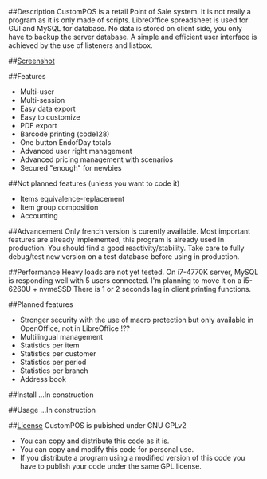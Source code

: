 ##Description
CustomPOS is a retail Point of Sale system.
It is not really a program as it is only made of scripts.
LibreOffice spreadsheet is used for GUI and MySQL for database.
No data is stored on client side, you only have to backup the server database.
A simple and efficient user interface is achieved by the use of listeners and listbox.



##[Screenshot](https://github.com/Nick689/CustomPOS/wiki/Screenshot)




##Features
* Multi-user
* Multi-session
* Easy data export
* Easy to customize
* PDF export
* Barcode printing (code128)
* One button EndofDay totals
* Advanced user right management
* Advanced pricing management with scenarios
* Secured "enough" for newbies



##Not planned features (unless you want to code it)
* Items equivalence-replacement
* Item group composition
* Accounting



##Advancement
Only french version is curently available.
Most important features are already implemented, this program is already used in production.
You should find a good reactivity/stability.
Take care to fully debug/test new version on a test database before using in production.



##Performance
Heavy loads are not yet tested.
On i7-4770K server, MySQL is responding well with 5 users connected.
I'm planning to move it on a i5-6260U + nvmeSSD
There is 1 or 2 seconds lag in client printing functions.



##Planned features
* Stronger security with the use of macro protection but only available in OpenOffice, not in LibreOffice !??
* Multilingual management
* Statistics per item
* Statistics per customer
* Statistics per period
* Statistics per branch
* Address book



##Install
...In construction



##Usage
...In construction



##[License](/License.md)
CustomPOS is pubished under GNU GPLv2
* You can copy and distribute this code as it is.
* You can copy and modify this code for personal use.
* If you distribute a program using a modified version of this code you have to publish your code under the same GPL license.


